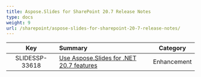 ```yaml
---
title: Aspose.Slides for SharePoint 20.7 Release Notes
type: docs
weight: 9
url: /sharepoint/aspose-slides-for-sharepoint-20-7-release-notes/
---
```


|**Key** |**Summary** |**Category** |
| :-: | :- | :-: |
|SLIDESSP-33618|[Use Aspose.Slides for .NET 20.7 features](https://docs.aspose.com/display/slidesnet/Aspose.Slides+for+.NET+20.7+Release+Notes)|Enhancement|


